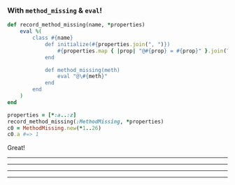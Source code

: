 ### With `method_missing` & `eval`!

```ruby
def record_method_missing(name, *properties)
    eval %(
        class #{name}
            def initialize(#{properties.join(", ")})
                #{properties.map { |prop| "@#{prop} = #{prop}" }.join(?\n)}
            end

            def method_missing(meth)
                eval "@\#{meth}"
            end
        end
    )
end
```

```ruby
properties = [*:a..:z]
record_method_missing(:MethodMissing, *properties)
c0 = MethodMissing.new(*1..26)
c0.a #=> 1
```

Great!

---

---

---

---
